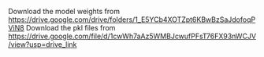Download the model weights from https://drive.google.com/drive/folders/1_E5YCb4XOTZpt6KBwBzSaJdofoqPViN8
Download the pkl files from https://drive.google.com/file/d/1cwWh7aAz5WMBJcwufPFsT76FX93nWCJV/view?usp=drive_link
